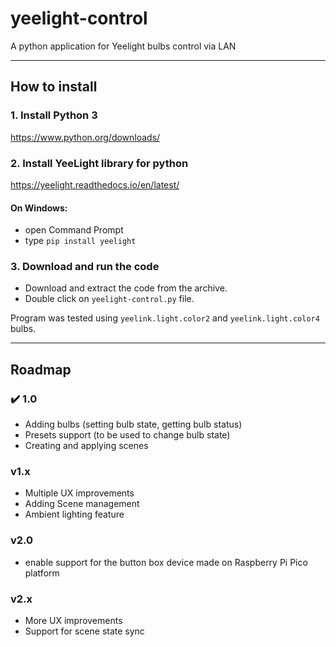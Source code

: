 # yeelight-control
A python application for Yeelight bulbs control via LAN

----

## How to install
### 1. Install Python 3
https://www.python.org/downloads/
### 2. Install YeeLight library for python
https://yeelight.readthedocs.io/en/latest/

#### On Windows:
- open Command Prompt
- type `pip install yeelight`

### 3. Download and run the code
- Download and extract the code from the archive.
- Double click on `yeelight-control.py` file.

Program was tested using `yeelink.light.color2` and `yeelink.light.color4` bulbs.

----

## Roadmap
### ✔️ 1.0
- Adding bulbs (setting bulb state, getting bulb status)
- Presets support (to be used to change bulb state)
- Creating and applying scenes

### v1.x
- Multiple UX improvements
- Adding Scene management
- Ambient lighting feature

### v2.0
- enable support for the button box device made on Raspberry Pi Pico platform

### v2.x
- More UX improvements
- Support for scene state sync
